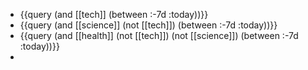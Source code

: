 - {{query (and [[tech]] (between :-7d :today))}}
- {{query (and [[science]] (not [[tech]]) (between :-7d :today))}}
- {{query (and [[health]] (not [[tech]]) (not [[science]]) (between :-7d :today))}}
-